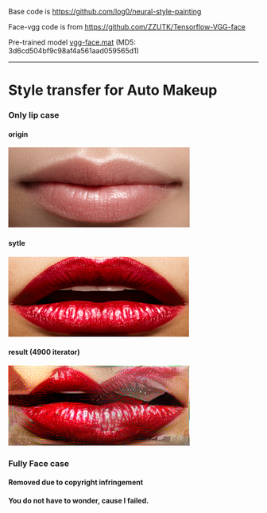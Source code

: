 Base code is https://github.com/log0/neural-style-painting

Face-vgg code is from https://github.com/ZZUTK/Tensorflow-VGG-face

Pre-trained model [vgg-face.mat](http://www.vlfeat.org/matconvnet/models/vgg-face.mat) (MD5: 3d6cd504bf9c98af4a561aad059565d1)

----

# Style transfer for Auto Makeup

### Only lip case
#### origin
![origin](lip/content.png)
#### sytle
![style](lip/style.png)
#### result (4900 iterator)
![res](lip/4900.png)


### Fully Face case
#### Removed due to copyright infringement
#### You do not have to wonder, cause I failed.


